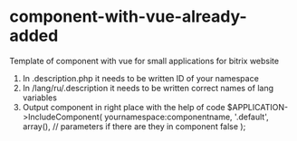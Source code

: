 # component-with-vue-already-added
Template of component with vue for small applications for bitrix website
1) In .description.php it needs to be written ID of your namespace
2) In /lang/ru/.description it needs to be written correct names of lang variables
3) Output component in right place with the help of code
$APPLICATION->IncludeComponent(
 yournamespace:componentname,
 '.default',
 array(), // parameters if there are they in component
 false
);
